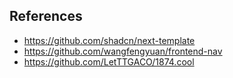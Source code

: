## References
- https://github.com/shadcn/next-template
- https://github.com/wangfengyuan/frontend-nav
- https://github.com/LetTTGACO/1874.cool
